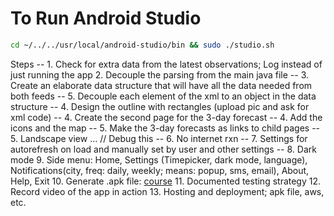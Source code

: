 # To Run Android Studio

```bash
cd ~/../../usr/local/android-studio/bin && sudo ./studio.sh
```

Steps
-- 1. Check for extra data from the latest observations; Log instead of just running the app
2. Decouple the parsing from the main java file
-- 3. Create an elaborate data structure that will have all the data needed from both feeds
-- 5. Decouple each element of the xml to an object in the data structure
-- 4. Design the outline with rectangles (upload pic and ask for xml code)
-- 4. Create the second page for the 3-day forecast
-- 4. Add the icons and the map
-- 5. Make the 3-day forecasts as links to child pages
-- 5. Landscape view ... // Debug this
-- 6. No internet rxn
-- 7. Settings for autorefresh on load and manually set by user and  other settings
-- 8. Dark mode
9. Side menu: Home, Settings (Timepicker, dark mode, language), Notifications(city, freq: daily, weekly; means: popup, sms, email), About, Help, Exit
10. Generate .apk file: [course](https://www.linkedin.com/learning/android-studio-essential-training-14266841/configure-android-studio?u=39683156)
11. Documented testing strategy
12. Record video of the app in action
13. Hosting and deployment; apk file, aws, etc.
